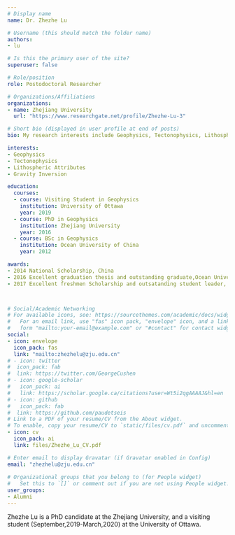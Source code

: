 ```yaml
---
# Display name
name: Dr. Zhezhe Lu

# Username (this should match the folder name)
authors:
- lu

# Is this the primary user of the site?
superuser: false

# Role/position
role: Postodoctoral Researcher

# Organizations/Affiliations
organizations:
- name: Zhejiang University
  url: "https://www.researchgate.net/profile/Zhezhe-Lu-3"

# Short bio (displayed in user profile at end of posts)
bio: My research interests include Geophysics, Tectonophysics, Lithospheric Attributes, Gravity Inversion.

interests:
- Geophysics
- Tectonophysics
- Lithospheric Attributes
- Gravity Inversion

education:
  courses:
  - course: Visiting Student in Geophysics
    institution: University of Ottawa
    year: 2019
  - course: PhD in Geophysics
    institution: Zhejiang University
    year: 2016
  - course: BSc in Geophysics
    institution: Ocean University of China
    year: 2012

awards:
- 2014 National Scholarship, China
- 2016 Excellent graduation thesis and outstanding graduate,Ocean University of China, China
- 2017 Excellent freshmen Scholarship and outsatanding student leader, Zhejiang University, China



# Social/Academic Networking
# For available icons, see: https://sourcethemes.com/academic/docs/widgets/#icons
#   For an email link, use "fas" icon pack, "envelope" icon, and a link in the
#   form "mailto:your-email@example.com" or "#contact" for contact widget.
social:
- icon: envelope
  icon_pack: fas
  link: "mailto:zhezhelu@zju.edu.cn"
# - icon: twitter
#  icon_pack: fab
#  link: https://twitter.com/GeorgeCushen
# - icon: google-scholar
#   icon_pack: ai
#   link: https://scholar.google.ca/citations?user=Wt5i2qgAAAAJ&hl=en
# - icon: github
#   icon_pack: fab
#  link: https://github.com/paudetseis
# Link to a PDF of your resume/CV from the About widget.
# To enable, copy your resume/CV to `static/files/cv.pdf` and uncomment the lines below.  
- icon: cv
  icon_pack: ai
  link: files/Zhezhe_Lu_CV.pdf

# Enter email to display Gravatar (if Gravatar enabled in Config)
email: "zhezhelu@zju.edu.cn"
  
# Organizational groups that you belong to (for People widget)
#   Set this to `[]` or comment out if you are not using People widget.  
user_groups:
- Alumni
---
```


Zhezhe Lu is a PhD candidate at the Zhejiang University, and a visiting student (September,2019-March,2020) at the University of Ottawa.

